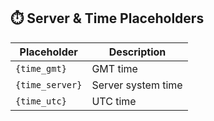 ## ⏱️ Server & Time Placeholders

| Placeholder         | Description         |
|---------------------|---------------------|
| `{time_gmt}`        | GMT time            |
| `{time_server}`     | Server system time  |
| `{time_utc}`        | UTC time            |
